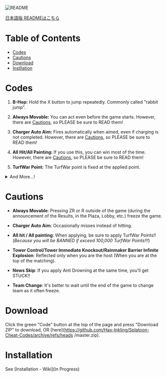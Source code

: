 ![README](https://user-images.githubusercontent.com/114575639/197481801-a7028283-d6a2-4f59-93e7-580a58af5223.png)

[日本語版 READMEはこちら](https://github.com/Hax-Inkling/Splatoon-Cheat-Codes/blob/master/README.md)

# Table of Contents

* [Codes](#Codes)
* [Cautions](#Cautions)
* [Download](#Download)
* [Instllation](#Installation)

# Codes

1. **B-Hop:** Hold the X button to jump repeatedly. Commonly called "rabbit jump".

2. **Always Movable:** You can act even before the game starts. However, there are [Cautions](#Cautions), so PLEASE be sure to READ them!

3. **Charger Auto Aim:** Fires automatically when aimed, even if charging is not completed. However, there are [Cautions](#Cautions), so PLEASE be sure to READ them!

4. **All Hit/All Painting:** If you use this, you can win most of the time. However, there are [Cautions](#Cautions), so PLEASE be sure to READ them!

5. **TurfWar Point:** The TurfWar point is fixed at the applied point.

<details>
    <summary>And More...!</summary>

6. **Tower Control:** You can freely operate the Tower while pressing any button. However, there are [Cautions](#Cautions), so PLEASE be sure to READ them!

7. **Tower Immediate Knockout:** Makes Tower count 0 from the start. However, there are [Cautions](#Cautions), so PLEASE be sure to READ them!

8. **Rainmaker Barrier Infinite Explosion:** Explodes the Rainmaker Barrier infinitely while pressing any button. However, there are [Cautions](#Cautions), so PLEASE be sure to READ them!

9. **Force Rainmaker:** You will have Rainmaker while you are pressing any button.

10. **Anti Damage:** Disables almost all damage.

11. **Anti Respawn Barrier:** Disable respawn barriers. So allow reskilling.

12. **Unblock Home Menu:** Allows you to use the home menu whether you are in a game or matching.

13. **Skip PlazaNews:** Skip the Fucki'n PlazaNews. However, there are [Cautions](#Cautions), so PLEASE be sure to READ them!

14. **Team Changer:** Press any button to change your team. However, there are [Cautions](#Cautions), so PLEASE be sure to READ them!

</details>

# Cautions

- **Always Movable**: Pressing ZR or R outside of the game (during the announcement of the Results, in the Plaza, Lobby, etc.) freeze the game.

- **Charger Auto Aim**: Occasionally misses instead of hitting.

- **All hit / All painting**: When applying, be sure to apply TurfWar Points!! (*Because you will be BANNED if exceed 100,000 TurfWar Points!!!*)

- **Tower Control/Tower Immediate Knockout/Rainmaker Barrier Infinite Explosion**: Reflected only when you are the host (When you are at the top of the matching).

- **News Skip**: If you apply Anti Drowning at the same time, you'll get STUCK!!

- **Team Change**: It's better to wait until the end of the game to change team as it often freeze.

# Download

Click the green "Code" button at the top of the page and press "Download ZIP" to download, OR [here](https://github.com/Hax-Inkling/Splatoon-Cheat-Codes/archive/refs/heads /master.zip).

# Installation

See [Installation - Wiki](In Progress)